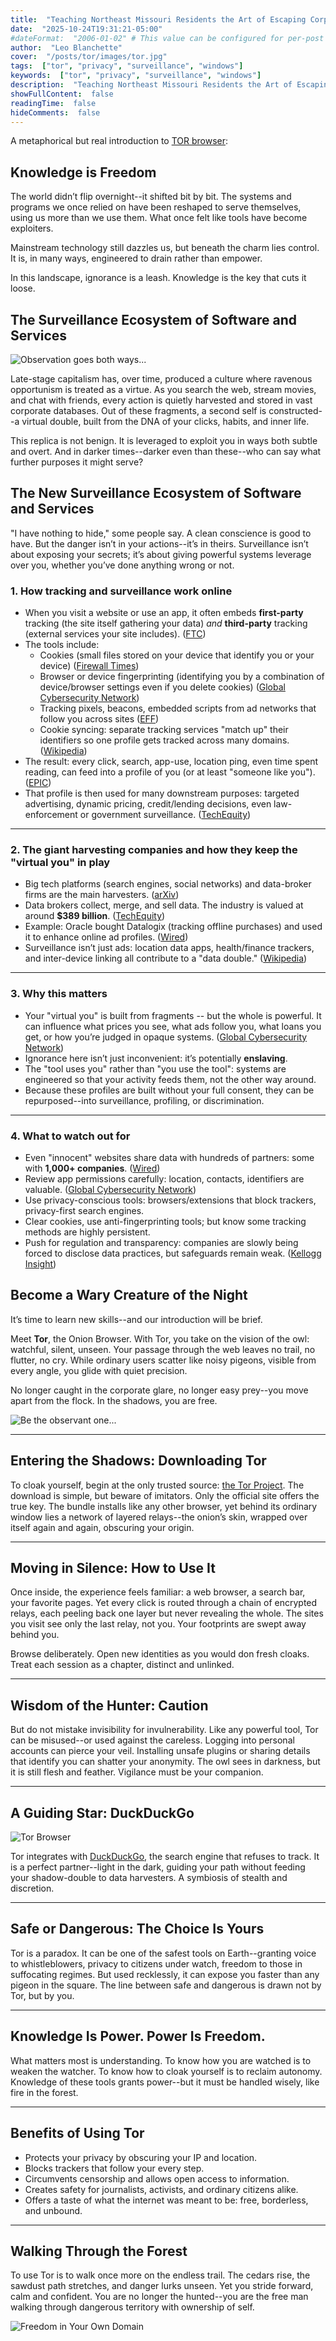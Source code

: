 ```yaml
---
title:  "Teaching Northeast Missouri Residents the Art of Escaping Corporate Surveillance"
date:  "2025-10-24T19:31:21-05:00"
#dateFormat:  "2006-01-02" # This value can be configured for per-post date formatting
author:  "Leo Blanchette"
cover:  "/posts/tor/images/tor.jpg"
tags:  ["tor", "privacy", "surveillance", "windows"]
keywords:  ["tor", "privacy", "surveillance", "windows"]
description:  "Teaching Northeast Missouri Residents the Art of Escaping Corporate Surveillance"
showFullContent:  false
readingTime:  false
hideComments:  false
---
```


A metaphorical but real introduction to [TOR browser](https://www.torproject.org/download/):

## Knowledge is Freedom

The world didn’t flip overnight--it shifted bit by bit. The systems and programs we once relied on have been reshaped to serve themselves, using us more than we use them. What once felt like tools have become exploiters.

Mainstream technology still dazzles us, but beneath the charm lies control. It is, in many ways, engineered to drain rather than empower.

In this landscape, ignorance is a leash. Knowledge is the key that cuts it loose.

## The Surveillance Ecosystem of Software and Services

![Observation goes both ways...](images/watched.jpg)

Late-stage capitalism has, over time, produced a culture where ravenous opportunism is treated as a virtue. As you search the web, stream movies, and chat with friends, every action is quietly harvested and stored in vast corporate databases. Out of these fragments, a second self is constructed--a virtual double, built from the DNA of your clicks, habits, and inner life.

This replica is not benign. It is leveraged to exploit you in ways both subtle and overt. And in darker times--darker even than these--who can say what further purposes it might serve?

## The New Surveillance Ecosystem of Software and Services

"I have nothing to hide," some people say. A clean conscience is good to have. But the danger isn’t in your actions--it’s in theirs. Surveillance isn’t about exposing your secrets; it’s about giving powerful systems leverage over you, whether you’ve done anything wrong or not.

### 1. How tracking and surveillance work online
- When you visit a website or use an app, it often embeds **first-party** tracking (the site itself gathering your data) *and* **third-party** tracking (external services your site includes). ([FTC](https://consumer.ftc.gov/articles/how-websites-apps-collect-use-your-information?utm_source=chatgpt.com))  
- The tools include:  
  - Cookies (small files stored on your device that identify you or your device) ([Firewall Times](https://firewalltimes.com/how-companies-track-you-online/?utm_source=chatgpt.com))  
  - Browser or device fingerprinting (identifying you by a combination of device/browser settings even if you delete cookies) ([Global Cybersecurity Network](https://globalcybersecuritynetwork.com/blog/understanding-online-privacy-how-companies-track-you-and-your-options/?utm_source=chatgpt.com))  
  - Tracking pixels, beacons, embedded scripts from ad networks that follow you across sites ([EFF](https://www.eff.org/issues/online-behavioral-tracking?utm_source=chatgpt.com))  
  - Cookie syncing: separate tracking services "match up" their identifiers so one profile gets tracked across many domains. ([Wikipedia](https://en.wikipedia.org/wiki/Cookie_syncing?utm_source=chatgpt.com))  
- The result: every click, search, app-use, location ping, even time spent reading, can feed into a profile of you (or at least "someone like you"). ([EPIC](https://epic.org/issues/consumer-privacy/online-advertising-and-tracking/?utm_source=chatgpt.com))  
- That profile is then used for many downstream purposes: targeted advertising, dynamic pricing, credit/lending decisions, even law-enforcement or government surveillance. ([TechEquity](https://techequity.us/2025/08/05/surveillance-economy/?utm_source=chatgpt.com))  

---

### 2. The giant harvesting companies and how they keep the "virtual you" in play
- Big tech platforms (search engines, social networks) and data-broker firms are the main harvesters. ([arXiv](https://arxiv.org/abs/2508.07454?utm_source=chatgpt.com))  
- Data brokers collect, merge, and sell data. The industry is valued at around **$389 billion**. ([TechEquity](https://techequity.us/2025/08/05/surveillance-economy/?utm_source=chatgpt.com))  
- Example: Oracle bought Datalogix (tracking offline purchases) and used it to enhance online ad profiles. ([Wired](https://www.wired.com/2014/12/oracle-buys-data-collection-company-datalogix?utm_source=chatgpt.com))  
- Surveillance isn’t just ads: location data apps, health/finance trackers, and inter-device linking all contribute to a "data double." ([Wikipedia](https://en.wikipedia.org/wiki/Fog_Reveal?utm_source=chatgpt.com))  

---

### 3. Why this matters
- Your "virtual you" is built from fragments -- but the whole is powerful. It can influence what prices you see, what ads follow you, what loans you get, or how you’re judged in opaque systems. ([Global Cybersecurity Network](https://globalcybersecuritynetwork.com/blog/understanding-online-privacy-how-companies-track-you-and-your-options/?utm_source=chatgpt.com))  
- Ignorance here isn’t just inconvenient: it’s potentially **enslaving**.  
- The "tool uses you" rather than "you use the tool": systems are engineered so that your activity feeds them, not the other way around.  
- Because these profiles are built without your full consent, they can be repurposed--into surveillance, profiling, or discrimination.  

---

### 4. What to watch out for
- Even "innocent" websites share data with hundreds of partners: some with **1,000+ companies**. ([Wired](https://www.wired.com/story/cookie-pop-up-ad-tech-partner-top-websites?utm_source=chatgpt.com))  
- Review app permissions carefully: location, contacts, identifiers are valuable. ([Global Cybersecurity Network](https://globalcybersecuritynetwork.com/blog/understanding-online-privacy-how-companies-track-you-and-your-options/?utm_source=chatgpt.com))  
- Use privacy-conscious tools: browsers/extensions that block trackers, privacy-first search engines.  
- Clear cookies, use anti-fingerprinting tools; but know some tracking methods are highly persistent.  
- Push for regulation and transparency: companies are slowly being forced to disclose data practices, but safeguards remain weak. ([Kellogg Insight](https://insight.kellogg.northwestern.edu/article/consumer-data-protection?utm_source=chatgpt.com))  

## Become a Wary Creature of the Night  

It’s time to learn new skills--and our introduction will be brief.  

Meet **Tor**, the Onion Browser. With Tor, you take on the vision of the owl: watchful, silent, unseen. Your passage through the web leaves no trail, no flutter, no cry. While ordinary users scatter like noisy pigeons, visible from every angle, you glide with quiet precision.  

No longer caught in the corporate glare, no longer easy prey--you move apart from the flock. In the shadows, you are free.  

![Be the observant one...](images/the-one-who-watches.jpg)

---

## Entering the Shadows: Downloading Tor  

To cloak yourself, begin at the only trusted source: [the Tor Project](https://www.torproject.org/). The download is simple, but beware of imitators. Only the official site offers the true key. The bundle installs like any other browser, yet behind its ordinary window lies a network of layered relays--the onion’s skin, wrapped over itself again and again, obscuring your origin.  

---

## Moving in Silence: How to Use It  

Once inside, the experience feels familiar: a web browser, a search bar, your favorite pages. Yet every click is routed through a chain of encrypted relays, each peeling back one layer but never revealing the whole. The sites you visit see only the last relay, not you. Your footprints are swept away behind you.  

Browse deliberately. Open new identities as you would don fresh cloaks. Treat each session as a chapter, distinct and unlinked.  

---

## Wisdom of the Hunter: Caution  

But do not mistake invisibility for invulnerability. Like any powerful tool, Tor can be misused--or used against the careless. Logging into personal accounts can pierce your veil. Installing unsafe plugins or sharing details that identify you can shatter your anonymity. The owl sees in darkness, but it is still flesh and feather. Vigilance must be your companion.  

---

## A Guiding Star: DuckDuckGo  

![Tor Browser](images/tor-browser.jpg)

Tor integrates with [DuckDuckGo](https://duckduckgo.com/), the search engine that refuses to track. It is a perfect partner--light in the dark, guiding your path without feeding your shadow-double to data harvesters. A symbiosis of stealth and discretion.  

---

## Safe or Dangerous: The Choice Is Yours  

Tor is a paradox. It can be one of the safest tools on Earth--granting voice to whistleblowers, privacy to citizens under watch, freedom to those in suffocating regimes. But used recklessly, it can expose you faster than any pigeon in the square. The line between safe and dangerous is drawn not by Tor, but by you.  

---

## Knowledge Is Power. Power Is Freedom.  

What matters most is understanding. To know how you are watched is to weaken the watcher. To know how to cloak yourself is to reclaim autonomy. Knowledge of these tools grants power--but it must be handled wisely, like fire in the forest.  

---

## Benefits of Using Tor  

- Protects your privacy by obscuring your IP and location.  
- Blocks trackers that follow your every step.  
- Circumvents censorship and allows open access to information.  
- Creates safety for journalists, activists, and ordinary citizens alike.  
- Offers a taste of what the internet was meant to be: free, borderless, and unbound.  

---

## Walking Through the Forest  

To use Tor is to walk once more on the endless trail. The cedars rise, the sawdust path stretches, and danger lurks unseen. Yet you stride forward, calm and confident. You are no longer the hunted--you are the free man walking through dangerous territory with ownership of self.  

![Freedom in Your Own Domain](images/freedom-in-your-own-domain.jpg)  
